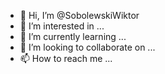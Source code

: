 - 👋 Hi, I’m @SobolewskiWiktor
- 👀 I’m interested in ...
- 🌱 I’m currently learning ...
- 💞️ I’m looking to collaborate on ...
- 📫 How to reach me ...

<!---
SobolewskiWiktor/SobolewskiWiktor is a ✨ special ✨ repository because its `README.md` (this file) appears on your GitHub profile.
You can click the Preview link to take a look at your changes.
--->
